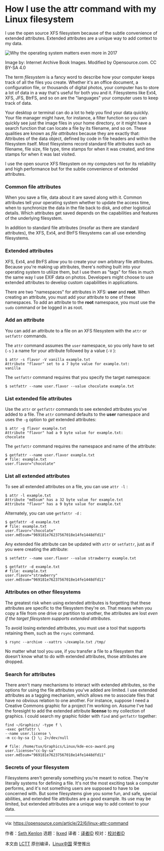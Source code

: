 [#]: subject: "How I use the attr command with my Linux filesystem"
[#]: via: "https://opensource.com/article/22/6/linux-attr-command"
[#]: author: "Seth Kenlon https://opensource.com/users/seth"
[#]: collector: "lkxed"
[#]: translator: " "
[#]: reviewer: " "
[#]: publisher: " "
[#]: url: " "

How I use the attr command with my Linux filesystem
======
I use the open source XFS filesystem because of the subtle convenience of extended attributes. Extended attributes are a unique way to add context to my data.

![Why the operating system matters even more in 2017][1]

Image by: Internet Archive Book Images. Modified by Opensource.com. CC BY-SA 4.0

The term *filesystem* is a fancy word to describe how your computer keeps track of all the files you create. Whether it's an office document, a configuration file, or thousands of digital photos, your computer has to store a lot of data in a way that's useful for both you and it. Filesystems like Ext4, XFS, JFS, BtrFS, and so on are the "languages" your computer uses to keep track of data.

Your desktop or terminal can do a lot to help you find your data quickly. Your file manager might have, for instance, a filter function so you can quickly see just the image files in your home directory, or it might have a search function that can locate a file by its filename, and so on. These qualities are known as *file attributes* because they are exactly that: Attributes of the data object, defined by code in file headers and within the filesystem itself. Most filesystems record standard file attributes such as filename, file size, file type, time stamps for when it was created, and time stamps for when it was last visited.

I use the open source XFS filesystem on my computers not for its reliability and high performance but for the subtle convenience of extended attributes.

### Common file attributes

When you save a file, data about it are saved along with it. Common attributes tell your operating system whether to update the access time, when to synchronize the data in the file back to disk, and other logistical details. Which attributes get saved depends on the capabilities and features of the underlying filesystem.

In addition to standard file attributes (insofar as there are standard attributes), the XFS, Ext4, and BtrFS filesystems can all use extending filesystems.

### Extended attributes

XFS, Ext4, and BtrFS allow you to create your own arbitrary file attributes. Because you're making up attributes, there's nothing built into your operating system to utilize them, but I use them as "tags" for files in much the same way I use EXIF data on photos. Developers might choose to use extended attributes to develop custom capabilities in applications.

There are two "namespaces" for attributes in XFS: **user** and **root**. When creating an attribute, you must add your attribute to one of these namespaces. To add an attribute to the **root** namespace, you must use the `sudo` command or be logged in as root.

### Add an attribute

You can add an attribute to a file on an XFS filesystem with the `attr` or `setfattr` commands.

The `attr` command assumes the `user` namespace, so you only have to set (`-s` ) a name for your attribute followed by a value (`-V` ):

```
$ attr -s flavor -V vanilla example.txt
Attribute "flavor" set to a 7 byte value for example.txt:
vanilla
```

The `setfattr` command requires that you specify the target namespace:

```
$ setfattr --name user.flavor --value chocolate example.txt
```

### List extended file attributes

Use the `attr` or `getfattr` commands to see extended attributes you've added to a file. The `attr` command defaults to the **user** namespace and uses the `-g` option to *get* extended attributes:

```
$ attr -g flavor example.txt
Attribute "flavor" had a 9 byte value for example.txt:
chocolate
```

The `getfattr` command requires the namespace and name of the attribute:

```
$ getfattr --name user.flavor example.txt 
# file: example.txt
user.flavor="chocolate"
```

### List all extended attributes

To see all extended attributes on a file, you can use `attr -l` :

```
$ attr -l example.txt
Attribute "md5sum" has a 32 byte value for example.txt
Attribute "flavor" has a 9 byte value for example.txt
```

Alternately, you can use `getfattr -d` :

```
$ getfattr -d example.txt
# file: example.txt
user.flavor="chocolate"
user.md5sum="969181e76237567018e14fe1448dfd11"
```

Any extended file attribute can be updated with `attr` or `setfattr`, just as if you were creating the attribute:

```
$ setfattr --name user.flavor --value strawberry example.txt

$ getfattr -d example.txt
# file: example.txt
user.flavor="strawberry"
user.md5sum="969181e76237567018e14fe1448dfd11"
```

### Attributes on other filesystems

The greatest risk when using extended attributes is forgetting that these attributes are specific to the filesystem they're on. That means when you copy a file from one drive or partition to another, the attributes are lost *even if the target filesystem supports extended attributes*.

To avoid losing extended attributes, you must use a tool that supports retaining them, such as the `rsync` command.

```
$ rsync --archive --xattrs ~/example.txt /tmp/
```

No matter what tool you use, if you transfer a file to a filesystem that doesn't know what to do with extended attributes, those attributes are dropped.

### Search for attributes

There aren't many mechanisms to interact with extended attributes, so the options for using the file attributes you've added are limited. I use extended attributes as a tagging mechanism, which allows me to associate files that have no obvious relation to one another. For instance, suppose I need a Creative Commons graphic for a project I'm working on. Assume I've had the foresight to add the extended attribute **license** to my collection of graphics. I could search my graphic folder with `find` and `getfattr` together:

```
find ~/Graphics/ -type f \
-exec getfattr \
--name user.license \
-m cc-by-sa {} \; 2>/dev/null

# file: /home/tux/Graphics/Linux/kde-eco-award.png
user.license="cc-by-sa"
user.md5sum="969181e76237567018e14fe1448dfd11"
```

### Secrets of your filesystem

Filesystems aren't generally something you're meant to notice. They're literally systems for defining a file. It's not the most exciting task a computer performs, and it's not something users are supposed to have to be concerned with. But some filesystems give you some fun, and safe, special abilities, and extended file attributes are a good example. Its use may be limited, but extended attributes are a unique way to add context to your data.

--------------------------------------------------------------------------------

via: https://opensource.com/article/22/6/linux-attr-command

作者：[Seth Kenlon][a]
选题：[lkxed][b]
译者：[译者ID](https://github.com/译者ID)
校对：[校对者ID](https://github.com/校对者ID)

本文由 [LCTT](https://github.com/LCTT/TranslateProject) 原创编译，[Linux中国](https://linux.cn/) 荣誉推出

[a]: https://opensource.com/users/seth
[b]: https://github.com/lkxed
[1]: https://opensource.com/sites/default/files/lead-images/yearbook-haff-rx-linux-file-lead_0.png
